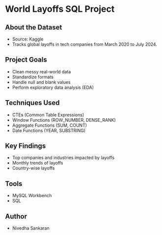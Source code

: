 # World Layoffs SQL Project

## About the Dataset
- Source: Kaggle
- Tracks global layoffs in tech companies from March 2020 to July 2024.

## Project Goals
- Clean messy real-world data
- Standardize formats
- Handle null and blank values
- Perform exploratory data analysis (EDA)

## Techniques Used
- CTEs (Common Table Expressions)
- Window Functions (ROW_NUMBER, DENSE_RANK)
- Aggregate Functions (SUM, COUNT)
- Date Functions (YEAR, SUBSTRING)

## Key Findings
- Top companies and industries impacted by layoffs
- Monthly trends of layoffs
- Country-wise layoffs

## Tools
- MySQL Workbench
- SQL

## Author
- Nivedha Sankaran
